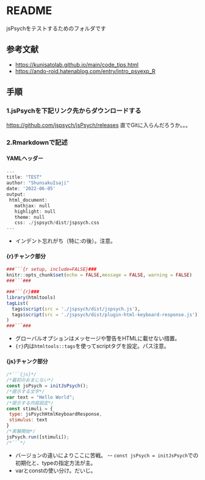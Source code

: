 # README

jsPsychをテストするためのフォルダです

## 参考文献

- <https://kunisatolab.github.io/main/code_tips.html> 
- <https://ando-roid.hatenablog.com/entry/intro_psyexp_R>

## 手順

### 1.jsPsychを下記リンク先からダウンロードする
<https://github.com/jspsych/jsPsych/releases>
直でGitに入らんだろうか。。。

### 2.Rmarkdownで記述
#### YAMLヘッダー
```r
---
title: "TEST"
author: "ShunsakuIsaji"
date: '2022-06-05'
output:
 html_document:
   mathjax: null
   highlight: null
   theme: null
   css: ./jspsych/dist/jspsych.css
---
```
- インデント忘れがち（特に:の後）。注意。

#### {r}チャンク部分
```r
###```{r setup, include=FALSE}###
knitr::opts_chunk$set(echo = FALSE,message = FALSE, warning = FALSE)
###```###

###```{r}###
library(htmltools)
tagList(
  tags$script(src = './jspsych/dist/jspsych.js'),
  tags$script(src = './jspsych/dist/plugin-html-keyboard-response.js'),
)
###```###
```
- グローバルオプションはメッセージや警告をHTMLに載せない措置。
- `{r}`内は`htmltools::tags`を使ってscriptタグを設定。パス注意。

#### {js}チャンク部分
```js
/*```{js}*/
/*最初のおまじない*/
const jsPsych = initJsPsych();
/*提示する文字*/
var text = "Hello World";
/*提示する内容設定*/
const stimuli = {
 type: jsPsychHtmlKeyboardResponse,
 stimulus: text
}
/*実験開始*/
jsPsych.run([stimuli]);
/*```*/
```
- バージョンの違いによりここに苦戦。
-- `const jsPsych = initJsPsych`での初期化と、typeの指定方法が主。
- varとconstの使い分け。だいじ。

